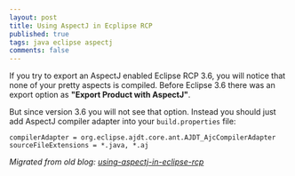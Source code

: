 ```yaml
---
layout: post
title: Using AspectJ in Ecplipse RCP
published: true
tags: java eclipse aspectj
comments: false
---
```


If you try to export an AspectJ enabled Eclipse RCP 3.6, you will notice that none of your pretty aspects is compiled.
Before Eclipse 3.6 there was an export option as **"Export Product with AspectJ"**.

But since version 3.6 you will not see that option. Instead you should just add AspectJ compiler adapter into your `build.properties` file:

```
compilerAdapter = org.eclipse.ajdt.core.ant.AJDT_AjcCompilerAdapter
sourceFileExtensions = *.java, *.aj
```
*Migrated from old blog: [using-aspectj-in-eclipse-rcp](http://mmdogan.blogspot.com.tr/2010/09/using-aspectj-in-eclipse-rcp-36.html)*
